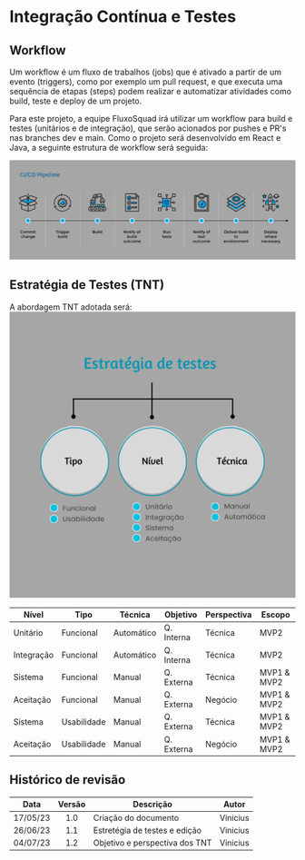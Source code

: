 # Integração Contínua e Testes

## Workflow
Um workflow é um fluxo de trabalhos (jobs) que é ativado a partir de um evento (triggers), como por exemplo um pull request, e que executa uma sequência de etapas (steps) podem realizar e automatizar atividades como build, teste e deploy de um projeto.

Para este projeto, a equipe FluxoSquad irá utilizar um workflow para build e testes (unitários e de integração), que serão acionados por pushes e PR's nas branches dev e main. 
Como o projeto será desenvolvido em React e Java, a seguinte estrutura de workflow será seguida:

![CI Workflow](./img/CI_Workflow.png)

## Estratégia de Testes (TNT)
A abordagem TNT adotada será:          
![Estratégia de testes](./img/EstrategiaTestes.png)

| Nível      | Tipo        | Técnica    | Objetivo   | Perspectiva | Escopo      |
| ---------- | ----------- | ---------- | ---------- | ----------- | ----------- |
| Unitário   | Funcional   | Automático | Q. Interna | Técnica     | MVP2        |
| Integração | Funcional   | Automático | Q. Interna | Técnica     | MVP2        |
| Sistema    | Funcional   | Manual     | Q. Externa | Técnica     | MVP1 & MVP2 |
| Aceitação  | Funcional   | Manual     | Q. Externa | Negócio     | MVP1 & MVP2 |
| Sistema    | Usabilidade | Manual     | Q. Externa | Técnica     | MVP1 & MVP2 |
| Aceitação  | Usabilidade | Manual     | Q. Externa | Negócio     | MVP1 & MVP2 |

## Histórico de revisão

|   Data   | Versão | Descrição                      | Autor    |
| :------: | :----: | ------------------------------ | -------- |
| 17/05/23 |  1.0   | Criação do documento           | Vinicius |
| 26/06/23 |  1.1   | Estretégia de testes e edição  | Vinicius |
| 04/07/23 |  1.2   | Objetivo e perspectiva dos TNT | Vinicius |
